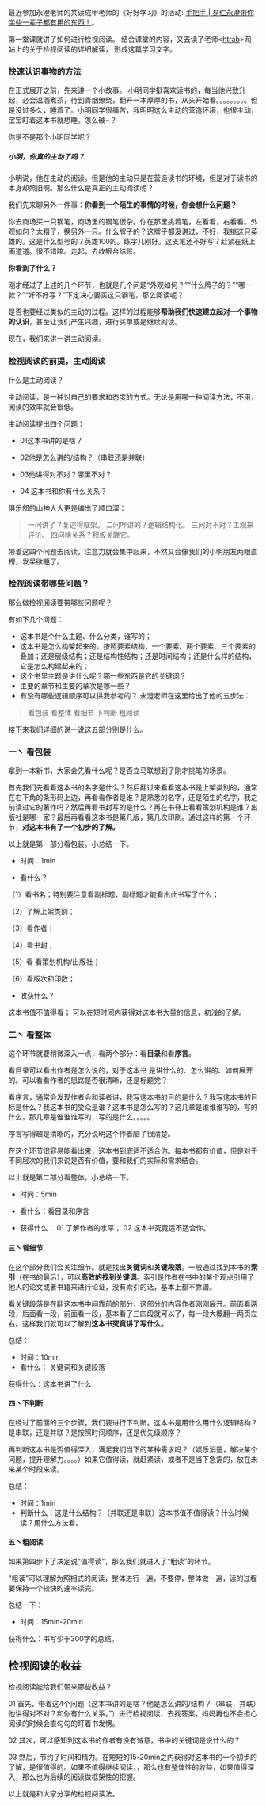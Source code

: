 最近参加永澄老师的共读成甲老师的《好好学习》的活动: [手把手 | 易仁永澄带你学些一辈子都有用的东西！](https://mp.weixin.qq.com/s?__biz=MzI0MTA0MzcxMw==&mid=2650453324&idx=1&sn=0cb24476766d511a695512e3a31a4583&pass_ticket=AOFH8A7l6bvVTisr1m67O21kVpruojAuGD4VyfqUiZ1y57F2bYakz4N3JLiyk3A5)。

第一堂课就讲了如何进行检视阅读。
结合课堂的内容，又去读了老师<[htrab](htrabhttp://htrab.com/)>网站上的关于检视阅读的详细解读，
形成这篇学习文字。

### 快速认识事物的方法
在正式展开之前，先来讲一个小故事。
小明同学挺喜欢读书的，每当他兴致升起，必会温酒煮茶，待到青烟缭绕，翻开一本厚厚的书，从头开始看。。。。。。。。。但是没过多久，睡着了。小明同学很痛苦，我明明这么主动的营造环境，也很主动，宝宝盯着这本书就想睡。怎么破~？

你是不是那个小明同学呢？

#####  小明，你真的主动了吗？

小明说，他在主动的阅读。但是他的主动只是在营造读书的环境，但是对于读书的本身却照旧啊。那么什么是真正的主动阅读呢？

我们先来聊另外一件事：**你看到一个陌生的事情的时候，你会想什么问题？**

你去商场买一只钢笔，商场里的钢笔很杂。你在那里挑着笔，左看看，右看看。外观如何？太粗了，换另外一只。什么牌子的？这牌子都没讲过，不好，我挑这只英雄的。这是什么型号的？英雄100的。练字儿刚好。这支笔还不好写？赶紧在纸上画道道。很不错嘛。走起，去收银台结账。

**你看到了什么？**

刚才经过了上述的几个环节，也就是几个问题“外观如何？”“什么牌子的？”“哪一款？”“好不好写？”下定决心要买这只钢笔，那么阅读呢？

是否也要经过类似的主动的过程。这样的过程能够**帮助我们快速建立起对一个事物的认识**，甚至让我们产生兴趣，进行买单或是继续阅读。

现在，我们来讲一讲主动阅读。



### 检视阅读的前提，主动阅读

什么是主动阅读？

主动阅读，是一种对自己的要求和态度的方式。无论是用哪一种阅读方法，不用，阅读的效率就会很低。

主动阅读提出四个问题：
- 01这本书讲的是啥？

- 02他是怎么讲的/结构？（串联还是并联）

- 03他讲得对不对？哪里不对？

- 04 这本书和你有什么关系？



俱乐部的山神大大更是编出了顺口溜：

> 一问讲了？复述得框架。
二问咋讲的？逻辑结构化。
三问对不对？主观来评价。
四问啥关系？积极关联它。

带着这四个问题去阅读，注意力就会集中起来，不然又会像我们的小明朋友两眼直楞，发呆欲睡了。

 

### 检视阅读带哪些问题？

那么做检视阅读要带哪些问题呢？

有如下几个问题：

- 这本书是个什么主题、什么分类，谁写的；
- 这本书是怎么构架起来的。按照要素结构，一个要素、两个要素、三个要素的叠加；还是层级结构；还是结构性结构；还是时间结构；还是什么样的结构，它是怎么构建起来的；
- 这个书里主题是讲什么呢？哪一些东西是它的关键词？
- 主要的章节和主要的章次是哪一些？
- 有没有哪些逻辑顺序可以供我参考的？
永澄老师在这里给出了他的五步法：
> 看包装
看整体
看细节
下判断
粗阅读 

接下来我们详细的说一说这五部分别是什么。


### 一丶 看包装

拿到一本新书，大家会先看什么呢？是否立马联想到了刚才挑笔的场景。

首先我们先看看这本书的名字是什么？然后翻过来看看这本书是上架类别的，通常在右下角的条形码上边，再看看作者是谁？是熟悉的名字，还是陌生的名字，我之前读过它的著作吗？然后再看书封写的是什么？再在书脊上看看策划机构是谁？出版社是哪一家？最后再看看这本书是第几版，第几次印刷。通过这样的第一个环节，**对这本书有了一个初步的了解。**

以上就是第一部分看包装。小总结一下。

- 时间：1min

- 看什么？

（1）看书名；特别要注意看副标题，副标题才能看出此书写了什么；

（2）了解上架类别；

（3）看作者；

（4）看书封；

（5）看 看策划机构/出版社；

 （6）看版次和印数；

- 收获什么？

这本书值不值得看；
可以在短时间内获得对这本书大量的信息，初浅的了解。



### 二丶 看整体

这个环节就要稍微深入一点，看两个部分：看**目录**和看**序言**。

看目录可以看出作者是怎么说的，对于这本书 是讲什么的、怎么讲的、如何展开的。可以看看作者的思路是否很清晰，还是标题党？

看序言，通常会发现作者会和读者讲，我写这本书的目的是什么？我写这本书的目标是什么？我这本书的受众是谁？这本书是怎么写的？这几章是谁谁谁写的，写的什么，那几章是谁谁谁写的，写的是什么。。。。。

序言写得越是清晰的，充分说明这个作者脑子很清楚。

在这个环节很容易能看出来，这本书到底适不适合你。每本书都有价值，但是对于不同层次的我们来说是否有价值，要和我们的实际和需求结合。

以上就是第二部分看整体。小总结一下。

- 时间：5min
- 看什么：看目录和序言

- 获得什么：
01 了解作者的水平；
02 这本书究竟适不适合你。

#### 三丶看细节

在这个部分我们会关注细节。就是找出**关键词**和**关键段落**。一般通过找到本书的**索引**（在书的最后），可以**高效的找到关键词**。索引是作者在书中的某个观点引用了他人的论文或者书籍来进行论证，没有索引的话，基本上都不靠谱。

看关键段落是在翻这本书中间靠前的部分，这部分的内容作者刚刚展开。前面看两段，后面看一段，前面看一段，基本看了三四段就可以了，每一段大概翻一两页左右。这样我们就可以了解到**这本书究竟讲了写什么。**



总结：

- 时间：10min
- 看什么： 关键词和关键段落

获得什么：这本书讲了什么





#### 四丶下判断

在经过了前面的三个步骤，我们要进行下判断。这本书是用什么用什么逻辑结构？是串联，还是并联？是按照时间顺序，还是优先级顺序？

再判断这本书是否值得深入，满足我们当下的某种需求吗？（娱乐消遣，解决某个问题，提升理解力。。。。）如果它值得读，就赶紧读，或者不是当下急需的，放在未来某个时段来读。



总结：

- 时间：1min
- 判断什么：这是什么结构？（并联还是串联）这本书值不值得读？什么时候读？用什么方法看。


#### 五丶粗阅读

如果第四步下了决定说"值得读"，那么我们就进入了“粗读”的环节。

"粗读"可以理解为照相式的阅读，整体进行一遍，不要停，整体做一遍，读的过程要保持一个较快的速率读完。



总结一下：

- 时间：15min-20min

获得什么：书写少于300字的总结。



## 检视阅读的收益

检视阅读能给我们带来哪些收益？

01 首先，带着这4个问题（这本书讲的是啥？他是怎么讲的/结构？（串联，并联）他讲得对不对？和你有什么关系。”）进行检视阅读，去找答案，妈妈再也不会担心阅读的时候会直勾勾的盯着书发愣。



02 其次，可以感知到这本书的作者有没有诚意，书中的关键词是说什么的？


03 然后，节约了时间和精力。在短短的15-20min之内获得对这本书的一个初步的了解，是很值得的。如果不值得继续阅读，，那么也有整体性的收益，如果值得深入，那么也为后续的阅读做框架性的把握。



以上就是和大家分享的检视阅读法。

